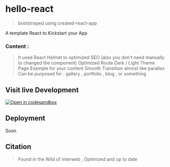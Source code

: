 # hello-react

> bootstraped using created-react-app

A template React to Kickstart your App

### Content :

> It used React Helmet to optimized SEO (also you don't need manually to changed the component)
> Optimized Route
> Dark / Light Theme
> Page Example for your content
> Smooth Transition almost like parallax
> Can be purposed for : gallery , portfolio , blog , or something

## Visit live Development

[![Open in codesandbox](https://codesandbox.io/static/img/play-codesandbox.svg)](https://codesandbox.io/s/hello-2297-py13q)

## Deployment

Soon

## Citation

> Found in the Wild of interweb , Optimized and up to date
